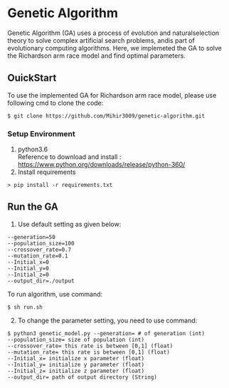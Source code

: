 # Genetic Algorithm

Genetic Algorithm (GA) uses a process of evolution and naturalselection theory to solve complex artificial search problems, andis part of evolutionary computing algorithms. Here, we implemeted the GA to solve the Richardson arm race model and find optimal parameters.

## OuickStart

To use the implemented GA for Richardson arm race model, please use following cmd to clone the code:

```
$ git clone https://github.com/Mihir3009/genetic-algorithm.git
```

### Setup Environment

1. python3.6 <br /> Reference to download and install : https://www.python.org/downloads/release/python-360/
2. Install requirements <br /> 
```
> pip install -r requirements.txt
```

## Run the GA
1. Use default setting as given below:
```
--generation=50 
--population_size=100 
--crossover_rate=0.7 
--mutation_rate=0.1 
--Initial_x=0 
--Initial_y=0 
--Initial_z=0 
--output_dir=./output 
```
To run algorithm, use command:
```
$ sh run.sh
```

2. To change the parameter setting, you need to use command:

```
$ python3 genetic_model.py --generation= # of generation (int)
--population_size= size of population (int) 
--crossover_rate= this rate is between [0,1] (float)
--mutation_rate= this rate is between [0,1] (float)
--Initial_x= initialize x parameter (float) 
--Initial_y= initialize y parameter (float) 
--Initial_z= initialize z parameter (float) 
--output_dir= path of output directory (String)
```
